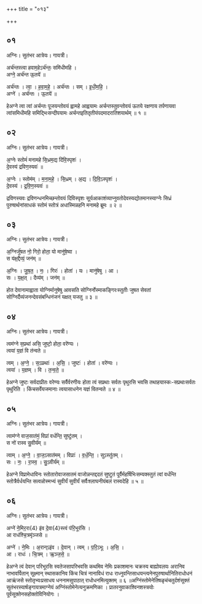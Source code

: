 +++
title = "०१३"

+++


## ०१
अग्निः। सुतंभर आत्रेयः। गायत्री।

अर्च॑न्तस्त्वा हवाम॒हेऽर्च॑न्तः॒ समि॑धीमहि ।  
अग्ने॒ अर्च॑न्त ऊ॒तये॑ ॥

अर्च॑न्तः । त्वा॒ । ह॒वा॒म॒हे॒ । अर्च॑न्तः । सम् । इ॒धी॒म॒हि॒ ।  
अग्ने॑ । अर्च॑न्तः । ऊ॒तये॑ ॥

हेअग्ने त्वा त्वां अर्चन्तः पूजयन्तोवयं ह्वामहे आह्वयामः अर्चन्तस्तुवन्तोवयं ऊतये रक्षणाय तर्पणायवा त्वांसमिधीमहि समिद्भिःसन्दीपयामः अर्चन्तइतितृतीयंपदमादरातिशयार्थम् ॥ १ ॥

## ०२
अग्निः। सुतंभर आत्रेयः। गायत्री।

अ॒ग्नेः स्तोमं॑ मनामहे सि॒ध्रम॒द्य दि॑वि॒स्पृशः॑ ।  
दे॒वस्य॑ द्रविण॒स्यवः॑ ॥

अ॒ग्नेः । स्तोम॑म् । म॒ना॒म॒हे॒ । सि॒ध्रम् । अ॒द्य । दि॒वि॒ऽस्पृशः॑ ।  
दे॒वस्य॑ । द्र॒वि॒ण॒स्यवः॑ ॥

द्रविणस्यवः द्रविणन्धनमिच्छन्तोवयं दिविस्पृशः सूर्यआकाशंव्याप्नुवतोदेवस्यद्योतमानस्याग्नेः सिध्रं पुरुषार्थनांसाधकं स्तोमं स्तोत्रं अधास्मिन्नहनि मनामहे ब्रूमः ॥ २ ॥

## ०३
अग्निः। सुतंभर आत्रेयः। गायत्री।

अ॒ग्निर्जु॑षत नो॒ गिरो॒ होता॒ यो मानु॑षे॒ष्वा ।  
स य॑क्ष॒द्दैव्यं॒ जन॑म् ॥

अ॒ग्निः । जु॒ष॒त॒ । नः॒ । गिरः॑ । होता॑ । यः । मानु॑षेषु । आ ।  
सः । य॒क्ष॒त् । दैव्य॑म् । जन॑म् ॥

होत देवानामाह्वाता योग्निर्मानुषेषु आवसति सोग्निर्नोस्माकङ्गिरःस्तुतीः जुषत सेवतां सोग्निर्दैव्यंजनन्देवसंबन्धिनंजनं यक्षत् यजतु ॥ ३ ॥

## ०४
अग्निः। सुतंभर आत्रेयः। गायत्री।

त्वम॑ग्ने स॒प्रथा॑ असि॒ जुष्टो॒ होता॒ वरे॑ण्यः ।  
त्वया॑ य॒ज्ञं वि त॑न्वते ॥

त्वम् । अ॒ग्ने॒ । स॒ऽप्रथाः॑ । अ॒सि॒ । जुष्टः॑ । होता॑ । वरे॑ण्यः ।  
त्वया॑ । य॒ज्ञम् । वि । त॒न्व॒ते॒ ॥

हेअग्ने जुष्टः सर्वदाप्रीतः वरेण्यः सर्वैर्वरणीयः होता त्वं सप्रथाः सर्वतः पृथुरसि भवसि तथाहयास्कः-सप्रथाःसर्वतः पृथुरिति । किंचसर्वेयजमानाः त्वयासाधनेन यज्ञं वितन्वते ॥ ४ ॥

## ०५
अग्निः। सुतंभर आत्रेयः। गायत्री।

त्वाम॑ग्ने वाज॒सात॑मं॒ विप्रा॑ वर्धन्ति॒ सुष्टु॑तम् ।  
स नो॑ रास्व सु॒वीर्य॑म् ॥

त्वाम् । अ॒ग्ने॒ । वा॒ज॒ऽसात॑मम् । विप्राः॑ । व॒र्ध॒न्ति॒ । सुऽस्तु॑तम् ।  
सः । नः॒ । रा॒स्व॒ । सु॒ऽवीर्य॑म् ॥

हेअग्ने विप्रामेधाविनः स्तोतारोवाजसातमं वाजोन्नन्तद्ददतं सुष्टुतं पूर्वैर्महर्षिभिःसम्यक्स्तुतं त्वां वर्धन्ति स्तोत्रैर्वर्धयन्ति सत्वन्नोस्मभ्यं सुवीर्यं सुवीर्यं सर्वैःश्लाघनीयंबलं रास्वदेहि ॥ ५ ॥

## ०६
अग्निः। सुतंभर आत्रेयः। गायत्री।

अग्ने॑ ने॒मिर॒रा{4} इ॑व दे॒वा{4}स्त्वं प॑रि॒भूर॑सि ।  
आ राध॑श्चि॒त्रमृ॑ञ्जसे ॥

अग्ने॑ । ने॒मिः । अ॒रान्ऽइ॑व । दे॒वान् । त्वम् । प॒रि॒ऽभूः । अ॒सि॒ ।  
आ । राधः॑ । चि॒त्रम् । ऋ॒ञ्ज॒से॒ ॥

हेअग्ने त्वं देवान् परिभूरसि स्वतेजसापरिभवसि कथमिव नेमिः प्रकाशमानः चक्रस्य बाह्योवलयः अरानिव नाभावर्पितान् सूक्ष्मान् स्थासकानिव किंच चित्रं नानाविधं राधः राध्नुवन्तिसाधयन्त्यनेनपुरुषार्थानितिराधोधनं आऋंजसे स्तोतृभ्यःप्रसाधय धननामसुपाठात् राधोधनमित्युक्तम् ॥ ६ ॥अग्निंस्तोमेनेतिषळृचंचतुर्दशंसूक्तं सुतंभरस्यार्षङ्गायत्रमाग्नेयं अग्निंस्तोमेनेत्यनुक्रमणिका । प्रातरनुवाकाश्विनशस्त्रयोः पूर्वसूक्तेनसहोक्तोविनियोगः ।